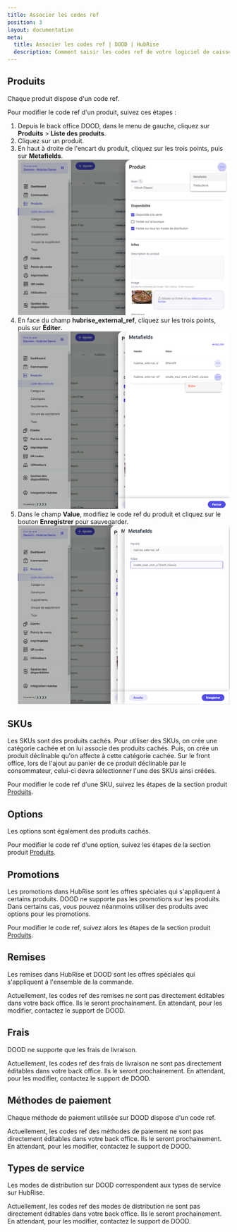 ```yaml
---
title: Associer les codes ref
position: 3
layout: documentation
meta:
  title: Associer les codes ref | DOOD | HubRise
  description: Comment saisir les codes ref de votre logiciel de caisse dans votre menu DOOD, en utilisant le gestionnaire de menu de DOOD.
---
```


## Produits

Chaque produit dispose d'un code ref.

Pour modifier le code ref d'un produit, suivez ces étapes :

1. Depuis le back office DOOD, dans le menu de gauche, cliquez sur **Produits** > **Liste des produits**.
2. Cliquez sur un produit.
3. En haut à droite de l'encart du produit, cliquez sur les trois points, puis sur **Metafields**.
   ![Associer les codes ref - Produit](./images/003-dood-product.png)
4. En face du champ **hubrise_external_ref**, cliquez sur les trois points, puis sur **Éditer**.
   ![Associer les codes ref - Produit Metafields](./images/004-dood-product-metafields.png)
5. Dans le champ **Value**, modifiez le code ref du produit et cliquez sur le bouton **Enregistrer** pour sauvegarder.
   ![Associer les codes ref - Produit Value](./images/005-dood-product-value.png)

## SKUs

Les SKUs sont des produits cachés. Pour utiliser des SKUs, on crée une catégorie cachée et on lui associe des produits cachés. Puis, on crée un produit déclinable qu'on affecte à cette catégorie cachée.
Sur le front office, lors de l'ajout au panier de ce produit déclinable par le consommateur, celui-ci devra sélectionner l'une des SKUs ainsi créées.

Pour modifier le code ref d'une SKU, suivez les étapes de la section produit [Produits](#produits).

## Options

Les options sont également des produits cachés.

Pour modifier le code ref d'une option, suivez les étapes de la section produit [Produits](#produits).

## Promotions

Les promotions dans HubRise sont les offres spéciales qui s'appliquent à certains produits. DOOD ne supporte pas les promotions sur les produits. Dans certains cas, vous pouvez néanmoins utiliser des produits avec options pour les promotions.

Pour modifier le code ref, suivez alors les étapes de la section produit [Produits](#produits).

## Remises

Les remises dans HubRise et DOOD sont les offres spéciales qui s'appliquent à l'ensemble de la commande.

Actuellement, les codes ref des remises ne sont pas directement éditables dans votre back office. Ils le seront prochainement. En attendant, pour les modifier, contactez le support de DOOD.

## Frais

DOOD ne supporte que les frais de livraison.

Actuellement, les codes ref des frais de livraison ne sont pas directement éditables dans votre back office. Ils le seront prochainement. En attendant, pour les modifier, contactez le support de DOOD.

## Méthodes de paiement

Chaque méthode de paiement utilisée sur DOOD dispose d'un code ref.

Actuellement, les codes ref des méthodes de paiement ne sont pas directement éditables dans votre back office. Ils le seront prochainement. En attendant, pour les modifier, contactez le support de DOOD.

## Types de service

Les modes de distribution sur DOOD correspondent aux types de service sur HubRise.

Actuellement, les codes ref des modes de distribution ne sont pas directement éditables dans votre back office. Ils le seront prochainement. En attendant, pour les modifier, contactez le support de DOOD.
